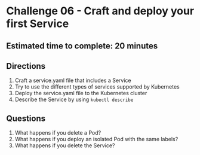 # Challenge 06 - Craft and deploy your first Service
## Estimated time to complete: 20 minutes

## Directions
1. Craft a service.yaml file that includes a Service
2. Try to use the different types of services supported by Kubernetes
3. Deploy the service.yaml file to the Kubernetes cluster
4. Describe the Service by using `kubectl describe`

## Questions
1. What happens if you delete a Pod?
2. What happens if you deploy an isolated Pod with the same labels?
3. What happens if you delete the Service?